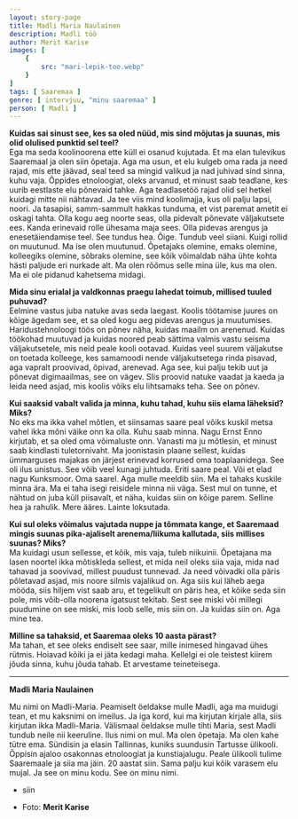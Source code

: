 ```yaml
---
layout: story-page
title: Madli Maria Naulainen
description: Madli töö
author: Merit Karise
images: [
    {
        src: "mari-lepik-too.webp"
    }
]
tags: [ Saaremaa ]
genre: [ intervjuu, "minu saaremaa" ]
person: [ Madli ]
---
```


<!-- # {{$doc.title}} -->

**Kuidas sai sinust see, kes sa oled nüüd, mis sind mõjutas ja suunas, mis olid olulised punktid sel teel?** \
Ega ma seda koolinoorena ette küll ei osanud kujutada. Et ma elan tulevikus Saaremaal ja olen siin õpetaja. Aga ma usun, et elu kulgeb oma rada ja need rajad, mis ette jäävad, seal teed sa mingid valikud ja nad juhivad sind sinna, kuhu vaja. Õppides etnoloogiat, oleks arvanud, et minust saab teadlane, kes uurib eestlaste elu põnevaid tahke. Aga teadlasetöö rajad olid sel hetkel kuidagi mitte nii nähtavad. Ja tee viis mind koolimajja, kus oli palju lapsi, noori. Ja tasapisi, samm-sammult hakkas tunduma, et vist paremat ametit ei oskagi tahta. Olla kogu aeg noorte seas, olla pidevalt põnevate väljakutsete ees. Kanda erinevaid rolle ühesama maja sees. Olla pidevas arengus ja enesetäiendamise teel. See tundus hea. Õige. Tundub veel siiani. Kuigi rollid on muutunud. Ma ise olen muutunud. Õpetajaks olemine, emaks olemine, kolleegiks olemine, sõbraks olemine, see kõik võimaldab näha ühte kohta hästi paljude eri nurkade alt. Ma olen rõõmus selle mina üle, kus ma olen. Ma ei ole pidanud kahetsema midagi.

**Mida sinu erialal ja valdkonnas praegu lahedat toimub, millised tuuled puhuvad?** \
Eelmine vastus juba natuke avas seda laegast. Koolis töötamise juures on kõige ägedam see, et sa oled kogu aeg pidevas arengus ja muutumises. Haridustehnoloogi töös on põnev näha, kuidas maailm on arenenud. Kuidas töökohad muutuvad ja kuidas noored peab sättima valmis vastu seisma väljakutsetele, mis neid peale kooli ootavad. Kuidas veel suurem väljakutse on toetada kolleege, kes samamoodi nende väljakutsetega rinda pisavad, aga vapralt proovivad, õpivad, arenevad. Aga see, kui palju tekib uut ja põnevat digimaailmas, see on vägev. SIis proovid natuke vaadat ja kaeda ja leida need asjad, mis koolis võiks elu lihtsamaks teha. See on põnev.

**Kui saaksid vabalt valida ja minna, kuhu tahad, kuhu siis elama läheksid? Miks?** \
No eks ma ikka vahel mõtlen, et siinsamas saare peal võiks kuskil metsa vahel ikka mõni väike onn ka olla. Kuhu saab minna. Nagu Ernst Enno kirjutab, et sa oled oma võimaluste onn. Vanasti ma ju mõtlesin, et minust saab kindlasti tuletornivaht. Ma joonistasin plaane sellest, kuidas ümmarguses majakas on järjest erinevad korrused oma toaplaanidega. See oli ilus unistus. See võib veel kunagi juhtuda. Eriti saare peal. Või et elad nagu Kunksmoor. Oma saarel. Aga mulle meeldib siin. Ma ei tahaks kuskile minna ära. Ma ei taha isegi reisidele minna nii väga. Sest mul on tunne, et nähtud on juba küll piisavalt, et näha, kuidas siin on kõige parem. Selline hea ja rahulik. Mere ääres. Lainte loksutada.

**Kui sul oleks võimalus vajutada nuppe ja tõmmata kange, et Saaremaad mingis suunas pika-ajaliselt arenema/liikuma kallutada, siis millises suunas? Miks?** \
Ma kuidagi usun sellesse, et kõik, mis vaja, tuleb niikuinii. Õpetajana ma lasen noortel ikka mõtiskleda sellest, et mida neil oleks siia vaja, mida nad tahavad ja soovivad, millest puudust tunnevad. Ja need võivadki olla päris põletavad asjad, mis noore silmis vajalikud on. Aga siis kui läheb aega mööda, siis hiljem vist saab aru, et tegelikult on päris hea, et kõike seda siin pole, mis võib-olla noorena igatsust tekitab. Sest see miski või millegi puudumine on see miski, mis loob selle, mis siin on. Ja kuidas siin on. Aga mine tea.

**Milline sa tahaksid, et Saaremaa oleks 10 aasta pärast?** \
Ma tahan, et see oleks endiselt see saar, mille inimesed hingavad ühes rütmis. Hoiavad kõiki ja ei jäta kedagi maha. Kellelgi ei ole teistest kiirem jõuda sinna, kuhu jõuda tahab. Et arvestame teineteisega.

* * *

**Madli Maria Naulainen**

Mu nimi on Madli-Maria. Peamiselt öeldakse mulle Madli, aga ma muidugi tean, et mu kaksnimi on imeilus. Ja iga kord, kui ma kirjutan kirjale alla, siis kirjutan ikka Madli-Maria. Välismaal öeldakse mulle tihti Maria, sest Madli tundub neile nii keeruline. Ilus nimi on mul. Ma olen õpetaja. Ma olen kahe tütre ema. Sündisin ja elasin Tallinnas, kuniks suundusin Tartusse ülikooli. Õppisin ajaloo osakonnas etnoloogiat ja kunstiajalugu. Peale ülikooli tulime Saaremaale ja siia ma jäin. 20 aastat siin. Sama palju kui kõik varasem elu mujal. Ja see on minu kodu. See on minu nimi. 

<story-author :author="author"></story-author>

<details-wrapper summary="Mis mõtted tekkisid?">

- siin

</details-wrapper>

<details-wrapper summary="Allikad" class="text-sm" icon="icon-park-outline:document-folder">

- Foto: **Merit Karise**

</details-wrapper>
